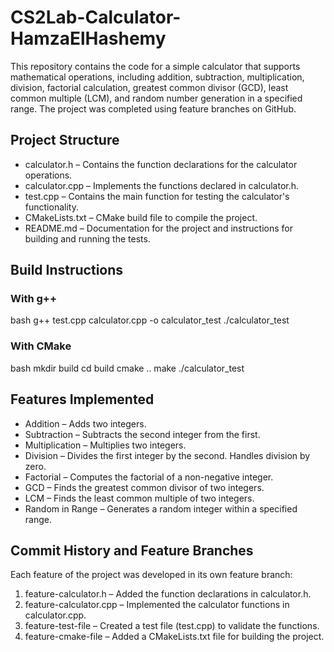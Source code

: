 # CS2Lab-Calculator-HamzaElHashemy
This repository contains the code for a simple calculator that supports  mathematical operations, including addition, subtraction, multiplication, division, factorial calculation, greatest common divisor (GCD), least common multiple (LCM), and random number generation in a specified range. The project was completed using feature branches on GitHub.

## Project Structure

- calculator.h – Contains the function declarations for the calculator operations.
- calculator.cpp – Implements the functions declared in calculator.h.
- test.cpp – Contains the main function for testing the calculator's functionality.
- CMakeLists.txt – CMake build file to compile the project.
- README.md – Documentation for the project and instructions for building and running the tests.

## Build Instructions

### With g++

bash
g++ test.cpp calculator.cpp -o calculator_test
./calculator_test


### With CMake

bash
mkdir build
cd build
cmake ..
make
./calculator_test


## Features Implemented

- Addition – Adds two integers.
- Subtraction – Subtracts the second integer from the first.
- Multiplication – Multiplies two integers.
- Division – Divides the first integer by the second. Handles division by zero.
- Factorial – Computes the factorial of a non-negative integer.
- GCD – Finds the greatest common divisor of two integers.
- LCM – Finds the least common multiple of two integers.
- Random in Range – Generates a random integer within a specified range.

## Commit History and Feature Branches

Each feature of the project was developed in its own feature branch:

1. feature-calculator.h – Added the function declarations in calculator.h.
2. feature-calculator.cpp – Implemented the calculator functions in calculator.cpp.
3. feature-test-file – Created a test file (test.cpp) to validate the functions.
4. feature-cmake-file – Added a CMakeLists.txt file for building the project.
